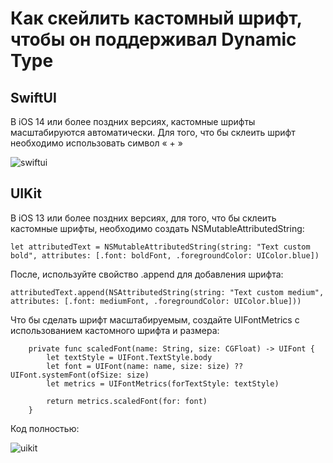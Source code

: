 # Как скейлить кастомный шрифт, чтобы он поддерживал Dynamic Type

## SwiftUI

В iOS 14 или более поздних версиях, кастомные шрифты масштабируются автоматически. Для того, что бы склеить шрифт необходимо использовать символ « + »

![swiftui](https://github.com/Pavel-Aleksandrovich/CustomFont/assets/87460819/59e4cf04-ba8e-4bf1-a257-ced38fe3cd93)


## UIKit

В iOS 13 или более поздних версиях, для того, что бы склеить кастомные шрифты, необходимо создать NSMutableAttributedString:

```
let attributedText = NSMutableAttributedString(string: "Text custom bold", attributes: [.font: boldFont, .foregroundColor: UIColor.blue])
```

После, используйте свойство .append для добавления шрифта:

```
attributedText.append(NSAttributedString(string: "Text custom medium", attributes: [.font: mediumFont, .foregroundColor: UIColor.blue]))
```

Что бы сделать шрифт масштабируемым, создайте UIFontMetrics с использованием кастомного шрифта и размера:

```
    private func scaledFont(name: String, size: CGFloat) -> UIFont {
        let textStyle = UIFont.TextStyle.body
        let font = UIFont(name: name, size: size) ?? UIFont.systemFont(ofSize: size)
        let metrics = UIFontMetrics(forTextStyle: textStyle)
        
        return metrics.scaledFont(for: font)
    }
```

Код полностью:

![uikit](https://github.com/Pavel-Aleksandrovich/CustomFont/assets/87460819/231a1919-d0ed-42ea-95e5-b98cc92f3a7f)


